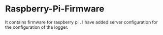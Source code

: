 # Raspberry-Pi-Firmware
It contains firmware for raspberry pi . I have added server configuration for the configuration of the logger. 
